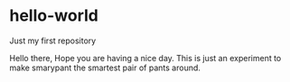 # hello-world

Just my first repository

Hello there,
Hope you are having a nice day.
This is just an experiment to make smarypant the smartest pair of pants around.
